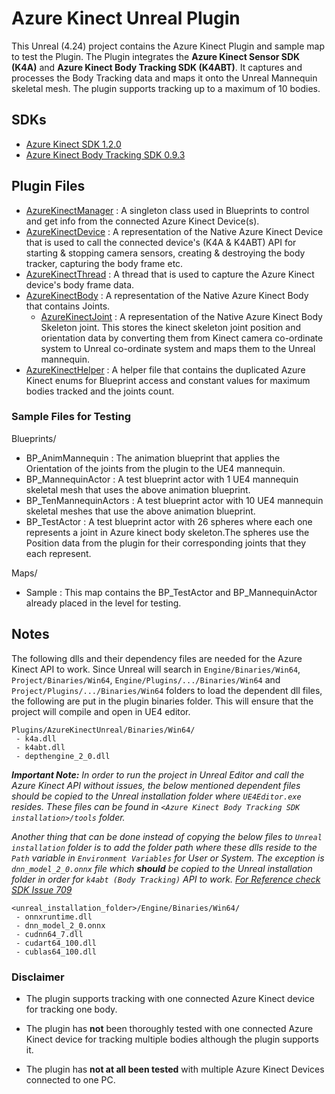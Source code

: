# Azure Kinect Unreal Plugin

This Unreal (4.24) project contains the Azure Kinect Plugin and sample map to test the Plugin. The Plugin integrates the **Azure Kinect Sensor SDK (K4A)** and **Azure Kinect Body Tracking SDK (K4ABT)**. It captures and processes the Body Tracking data and maps it onto the Unreal Mannequin skeletal mesh. The plugin supports tracking up to a maximum of 10 bodies.

## SDKs

- [Azure Kinect SDK 1.2.0](https://docs.microsoft.com/en-us/azure/kinect-dk/sensor-sdk-download)
- [Azure Kinect Body Tracking SDK 0.9.3](https://docs.microsoft.com/en-us/azure/kinect-dk/body-sdk-download)

## Plugin Files

 - [AzureKinectManager](Plugins/AzureKinectUnreal/Source/AzureKinectUnreal/Public/AzureKinectManager.h) : A singleton class used in Blueprints to control and get info from the connected Azure Kinect Device(s).
 - [AzureKinectDevice](Plugins/AzureKinectUnreal/Source/AzureKinectUnreal/Public/AzureKinectDevice.h) : A representation of the Native Azure Kinect Device that is used to call the connected device's (K4A & K4ABT) API for starting & stopping camera sensors, creating & destroying the body tracker, capturing the body frame etc.
 - [AzureKinectThread](Plugins/AzureKinectUnreal/Source/AzureKinectUnreal/Public/AzureKinectThread.h) : A thread that is used to capture the Azure Kinect device's body frame data.
 - [AzureKinectBody](Plugins/AzureKinectUnreal/Source/AzureKinectUnreal/Public/AzureKinectBody.h) : A representation of the Native Azure Kinect Body that contains Joints.
	- [AzureKinectJoint](Plugins/AzureKinectUnreal/Source/AzureKinectUnreal/Public/AzureKinectBody.h#L18) : A representation of the Native Azure Kinect Body Skeleton joint. This stores the kinect skeleton joint position and orientation data by converting them from Kinect camera co-ordinate system to Unreal co-ordinate system and maps them to the Unreal mannequin.
 - [AzureKinectHelper](Plugins/AzureKinectUnreal/Source/AzureKinectUnreal/Public/AzureKinectHelper.h) : A helper file that contains the duplicated Azure Kinect enums for Blueprint access and constant values for maximum bodies tracked and the joints count. 

### Sample Files for Testing

Blueprints/
 - BP_AnimMannequin : The animation blueprint that applies the Orientation of the joints from the plugin to the UE4 mannequin.
 - BP_MannequinActor : A test blueprint actor with 1 UE4 mannequin skeletal mesh that uses the above animation blueprint.
 - BP_TenMannequinActors : A test blueprint actor with 10 UE4 mannequin skeletal meshes that use the above animation blueprint.
 - BP_TestActor : A test blueprint actor with 26 spheres where each one represents a joint in Azure kinect body skeleton.The spheres use the Position data from the plugin for their corresponding joints that they each represent.

Maps/
 - Sample : This map contains the BP_TestActor and BP_MannequinActor already placed in the level for testing.

## Notes

The following dlls and their dependency files are needed for the Azure Kinect API to work.
Since Unreal will search in `Engine/Binaries/Win64`, `Project/Binaries/Win64`, `Engine/Plugins/.../Binaries/Win64` and `Project/Plugins/.../Binaries/Win64` folders to load the dependent dll files, the following are put in the plugin binaries folder. This will ensure that the project will compile and open in UE4 editor.
```
Plugins/AzureKinectUnreal/Binaries/Win64/
 - k4a.dll
 - k4abt.dll
 - depthengine_2_0.dll
```
_**Important Note:** In order to run the project in Unreal Editor and call the Azure Kinect API without issues, the below mentioned dependent files should be copied to the Unreal installation folder where `UE4Editor.exe` resides. These files can be found in `<Azure Kinect Body Tracking SDK installation>/tools` folder._

_Another thing that can be done instead of copying the below files to `Unreal installation` folder is to add the folder path where these dlls reside to the `Path` variable in `Environment Variables` for User or System. The exception is `dnn_model_2_0.onnx` file which **should** be copied to the Unreal installation folder in order for `k4abt (Body Tracking)` API to work._ _[For Reference check SDK Issue 709](https://github.com/microsoft/Azure-Kinect-Sensor-SDK/issues/709#issuecomment-545121230)_

```
<unreal_installation_folder>/Engine/Binaries/Win64/
 - onnxruntime.dll
 - dnn_model_2_0.onnx
 - cudnn64_7.dll
 - cudart64_100.dll
 - cublas64_100.dll
```

### Disclaimer

 - The plugin supports tracking with one connected Azure Kinect device for tracking one body.
 
 - The plugin has **not** been thoroughly tested with one connected Azure Kinect device for tracking multiple bodies although the plugin supports it.

 - The plugin has **not at all been tested** with multiple Azure Kinect Devices connected to one PC.
